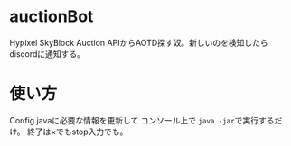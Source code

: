 # auctionBot
Hypixel SkyBlock Auction APIからAOTD探す奴。新しいのを検知したらdiscordに通知する。

# 使い方
Config.javaに必要な情報を更新して
コンソール上で `java -jar`で実行するだけ。
終了は×でもstop入力でも。

